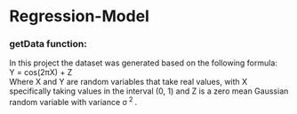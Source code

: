# Regression-Model

### getData function:
In this project the dataset was generated based on the following formula: <br />
Y = cos(2πX) + Z <br />
Where X and Y are random variables that take real values, with X specifically taking values in the interval (0, 1) and Z is a zero mean Gaussian random variable with variance σ<sup> 2 </sup>.

